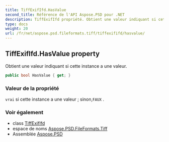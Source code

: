 ```yaml
---
title: TiffExifIfd.HasValue
second_title: Référence de l'API Aspose.PSD pour .NET
description: TiffExifIfd propriété. Obtient une valeur indiquant si cette instance a une valeur.
type: docs
weight: 20
url: /fr/net/aspose.psd.fileformats.tiff/tiffexififd/hasvalue/
---
```

## TiffExifIfd.HasValue property

Obtient une valeur indiquant si cette instance a une valeur.

```csharp
public bool HasValue { get; }
```

### Valeur de la propriété

`vrai` si cette instance a une valeur ; sinon,`FAUX` .

### Voir également

* class [TiffExifIfd](../)
* espace de noms [Aspose.PSD.FileFormats.Tiff](../../tiffexififd/)
* Assemblée [Aspose.PSD](../../../)


